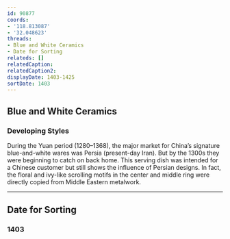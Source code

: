 ```yaml
---
id: 90877
coords:
- '118.813087'
- '32.048623'
threads:
- Blue and White Ceramics
- Date for Sorting
relateds: []
relatedCaption: 
relatedCaption2: 
displayDate: 1403-1425
sortDate: 1403
---
```


## Blue and White Ceramics

### Developing Styles

During the Yuan period (1280–1368), the major market for China’s signature blue-and-white wares was Persia (present-day Iran). But by the 1300s they were beginning to catch on back home. This serving dish was intended for a Chinese customer but still shows the influence of Persian designs. In fact, the floral and ivy-like scrolling motifs in the center and middle ring were directly copied from Middle Eastern metalwork. 

* * *

## Date for Sorting

### 1403
